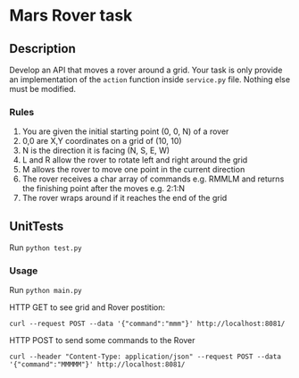 # Mars Rover task

## Description

Develop an API that moves a rover around a grid.
Your task is only provide an implementation of the `action` function inside `service.py` file.
Nothing else must be modified.

### Rules
1. You are given the initial starting point (0, 0, N) of a rover
2. 0,0 are X,Y coordinates on a grid of (10, 10)
3. N is the direction it is facing (N, S, E, W)
4. L and R allow the rover to rotate left and right around the grid
5. M allows the rover to move one point in the current direction
6. The rover receives a char array of commands e.g. RMMLM and returns the
finishing point after the moves e.g. 2:1:N
7. The rover wraps around if it reaches the end of the grid

## UnitTests
Run `python test.py`

### Usage
Run `python main.py`

HTTP GET to see grid and Rover postition:
```
curl --request POST --data '{"command":"mmm"}' http://localhost:8081/ 
```

HTTP POST to send some commands to the Rover
```
curl --header "Content-Type: application/json" --request POST --data '{"command":"MMMMM"}' http://localhost:8081/
``` 
